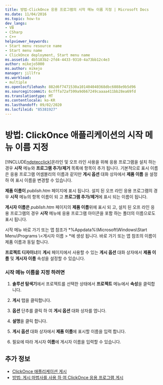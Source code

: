 ```yaml
---
title: 방법-ClickOnce 응용 프로그램의 시작 메뉴 이름 지정 | Microsoft Docs
ms.date: 11/04/2016
ms.topic: how-to
dev_langs:
- VB
- CSharp
- C++
helpviewer_keywords:
- Start menu resource name
- Start menu name
- ClickOnce deployment, Start menu name
ms.assetid: 4b5183b2-2fd4-4433-9310-4a73bb12c4e3
author: mikejo5000
ms.author: mikejo
manager: jillfra
ms.workload:
- multiple
ms.openlocfilehash: 882d6f7471530a101404040368dbc6088e9b5d96
ms.sourcegitcommit: 6cfffa72af599a9d667249caaaa411bb28ea69fd
ms.translationtype: MT
ms.contentlocale: ko-KR
ms.lasthandoff: 09/02/2020
ms.locfileid: "85381927"
---
```

# <a name="how-to-specify-a-start-menu-name-for-a-clickonce-application"></a>방법: ClickOnce 애플리케이션의 시작 메뉴 이름 지정
[!INCLUDE[ndptecclick](../deployment/includes/ndptecclick_md.md)]온라인 및 오프 라인 사용을 위해 응용 프로그램을 설치 하는 경우 **시작** 메뉴와 **프로그램 추가/제거** 목록에 항목이 추가 됩니다. 기본적으로 표시 이름은 응용 프로그램 어셈블리의 이름과 같지만 **게시 옵션** 대화 상자에서 **제품 이름** 을 설정 하 여 표시 이름을 변경할 수 있습니다.

 **제품 이름이** *publish.htm* 페이지에 표시 됩니다. 설치 된 오프 라인 응용 프로그램의 경우 **시작** 메뉴의 항목 이름이 되 고 **프로그램 추가/제거**에 표시 되는 이름이 됩니다.

 **게시자 이름은** *publish.htm* 페이지의 **제품 이름**위에 표시 되 고, 설치 된 오프 라인 응용 프로그램의 경우 **시작** 메뉴에 응용 프로그램 아이콘을 포함 하는 폴더의 이름으로도 표시 됩니다.

 시작 메뉴 바로 가기 또는 앱 참조가 *%Appdata%\Microsoft\Windows\Start Menu\Programs \\<게시자 이름 \> *에 생성 됩니다. 바로 가기 또는 앱 참조의 이름이 제품 이름과 동일 합니다.

 **프로젝트 디자이너**의 **게시** 페이지에서 사용할 수 있는 **게시 옵션** 대화 상자에서 **제품 이름** 및 **게시자 이름** 속성을 설정할 수 있습니다.

### <a name="to-specify-a-start-menu-name"></a>시작 메뉴 이름을 지정 하려면

1. **솔루션 탐색기**에서 프로젝트를 선택한 상태에서 **프로젝트** 메뉴에서 **속성**을 클릭합니다.

2. **게시** 탭을 클릭합니다.

3. **옵션** 단추를 클릭 하 여 **게시 옵션** 대화 상자를 엽니다.

4. **설명**을 클릭 합니다.

5. **게시 옵션** 대화 상자에서 **제품 이름**에 표시할 이름을 입력 합니다.

6. 필요에 따라 게시자 **이름**에 게시자 이름을 입력할 수 있습니다.

## <a name="see-also"></a>추가 정보
- [ClickOnce 애플리케이션 게시](../deployment/publishing-clickonce-applications.md)
- [방법: 게시 마법사를 사용 하 여 ClickOnce 응용 프로그램 게시](../deployment/how-to-publish-a-clickonce-application-using-the-publish-wizard.md)